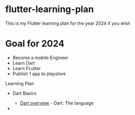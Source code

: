 # flutter-learning-plan

This is my Flutter learning plan for the year 2024 if you wish



# Goal for 2024

- Become a mobile Engineer
- Learn Dart
- Learn FLutter
- Publish 1 app to playstore

Learning Plan

- Dart Basics
    - [Dart overview](https://dart.dev/overview) - Dart: The language

-